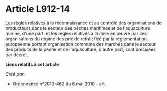 # Article L912-14

Les règles relatives à la reconnaissance et au contrôle des organisations de producteurs dans le secteur des pêches maritimes
et de l'aquaculture marine, d'une part, et les règles relatives à la mise en œuvre par ces organisations du régime des prix
de retrait fixé par la réglementation européenne portant organisation commune des marchés dans le secteur des produits de la
pêche et de l'aquaculture, d'autre part, sont précisées par décret.

**Liens relatifs à cet article**

_Créé par_:

  - Ordonnance n°2010-462 du 6 mai 2010 - art.
